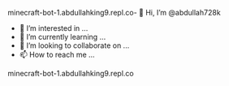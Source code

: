 minecraft-bot-1.abdullahking9.repl.co- 👋 Hi, I’m @abdullah728k
- 👀 I’m interested in ...
- 🌱 I’m currently learning ...
- 💞️ I’m looking to collaborate on ...
- 📫 How to reach me ...

<!---
abdullah728k/abdullah728k is a ✨ special ✨ repository because its `README.md` (this file) appears on your GitHub profile.
You can click the Preview link to take a look at your changes.
--->
minecraft-bot-1.abdullahking9.repl.co
